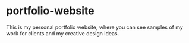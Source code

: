 # portfolio-website
This is my personal portfolio website, where you can see samples of my work for clients and my creative design ideas.  

